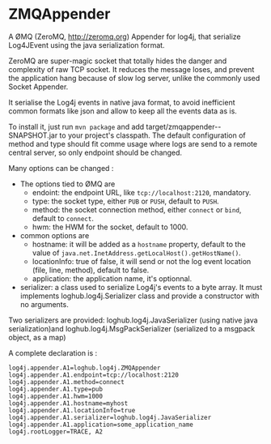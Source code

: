 ZMQAppender
===========

A ØMQ (ZeroMQ, http://zeromq.org) Appender for log4j, that serialize Log4JEvent using the java serialization format.

ZeroMQ are super-magic socket that totally hides the danger and complexity of raw TCP socket. It reduces the message loses, and prevent 
the application hang because of slow log server, unlike the commonly used Socket Appender.

It serialise the Log4j events in native java format, to avoid inefficient common formats like json and allow to keep all the events data as is.

To install it, just run `mvn package` and add target/zmqappender-<version>-SNAPSHOT.jar to your project's classpath. The default configuration of method and type should fit comme usage where logs are send to a remote central server, so only endpoint should be changed.

Many options can be changed :

 * The options tied to ØMQ are
    * endoint: the endpoint URL, like `tcp://localhost:2120`, mandatory.
    * type: the socket type, either `PUB` or `PUSH`, default to `PUSH`.
    * method: the socket connection method, either `connect` or `bind`, default to `connect`.
    * hwm: the HWM for the socket, default to 1000.
 * common options are
   * hostname: it will be added as a `hostname` property, default to the value of `java.net.InetAddress.getLocalHost().getHostName()`.
   * locationInfo: true of false, it will send or not the log event location (file, line, method), default to false.
   * application: the application name, it's optionnal.
 * serializer: a class used to serialize Log4j's events to a byte array. It must implements loghub.log4j.Serializer class and provide a constructor with no arguments.

Two serializers are provided: loghub.log4j.JavaSerializer (using native java serialization)and loghub.log4j.MsgPackSerializer (serialized to a msgpack object, as a map)

A complete declaration is :

    log4j.appender.A1=loghub.log4j.ZMQAppender
    log4j.appender.A1.endpoint=tcp://localhost:2120
    log4j.appender.A1.method=connect
    log4j.appender.A1.type=pub
    log4j.appender.A1.hwm=1000
    log4j.appender.A1.hostname=myhost
    log4j.appender.A1.locationInfo=true
    log4j.appender.A1.serializer=loghub.log4j.JavaSerializer
    log4j.appender.A1.application=some_application_name
    log4j.rootLogger=TRACE, A2
